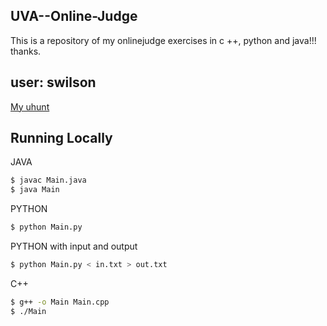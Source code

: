## UVA--Online-Judge
This is a repository of my onlinejudge exercises in c ++, python and java!!! thanks.

## user: swilson
[My uhunt](https://uhunt.onlinejudge.org/id/874756)

## Running Locally
JAVA
```sh
$ javac Main.java
$ java Main
```
PYTHON
```sh
$ python Main.py
```
PYTHON with input and output
```sh
$ python Main.py < in.txt > out.txt
```
C++
```sh
$ g++ -o Main Main.cpp
$ ./Main
```

